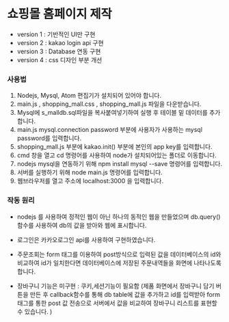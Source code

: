 # 쇼핑몰 홈페이지 제작
- version 1 : 기반적인 UI만 구현
- version 2 : kakao login api 구현
- version 3 : Database 연동 구현
- version 4 : css 디자인 부분 개선



### 사용법
1. Nodejs, Mysql, Atom 편집기가 설치되어 있어야 합니다.
2. main.js , shopping_mall.css , shopping_mall.js 파일을 다운받습니다.
3. Mysql에 s_malldb.sql파일을 복사붙여넣기하여 실행 후 테이블 밑 데이터를 추가합니다.
4. main.js mysql.connection password 부분에 사용자가 사용하는 mysql password를 입력합니다.
5. shopping_mall.js 부분에 kakao.init() 부분에 본인의 app key를 입력합니다.
6. cmd 창을 열고  cd 명령어를 사용하여 node가 설치되어있는 폴더로 이동합니다.
7. nodejs mysql을 연동하기 위해 npm install mysql --save 명령어를 입력합니다.
8. 서버를 실행하기 위해 node main.js 명령어를 입력합니다.
9. 웹브라우저를 열고 주소에 localhost:3000 을 입력합니다.

### 작동 원리
- nodejs 를 사용하여 정적인 웹이 아닌 하나의 동적인 웹을 만들었으며 db.query()함수를 사용하여 db의 값을 받아와 웹에 표시합니다.

- 로그인은 카카오로그인 api를 사용하여 구현하였습니다.

- 주문조회는 form 태그를 이용하여 post방식으로 입력된 값을 데이터베이스의 id와 비교하여 id가 일치한다면 데이터베이스에 저장된 주문내역들을 화면에 나타나도록 합니다.

- 장바구니 기능은 미구현 : 쿠키,세션기능이 필요함 (제품 화면에서 장바구니 담기 버튼을 만든 후 callback함수를 통해 db table에 값을 추가하고 id를 입력받아 form 태그를 통한 post 값 전송으로 서버에서 값을 비교하여 장바구니 리스트를 표현할 수 있습니다. )
